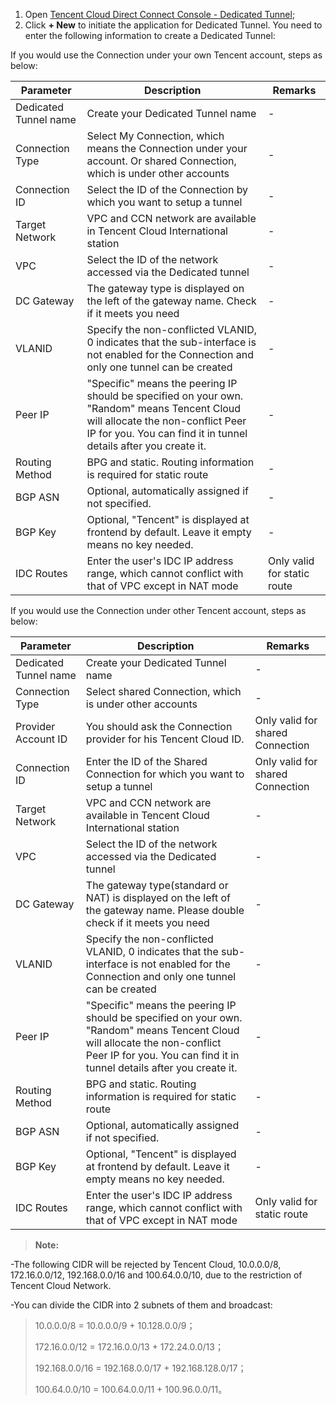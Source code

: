 1. Open [Tencent Cloud Direct Connect Console - Dedicated Tunnel](https://console.cloud.tencent.com/vpc/dcConn);
2. Click **+ New** to initiate the application for Dedicated Tunnel. You need to enter the following information to create a Dedicated Tunnel:

If you would use the Connection under your own Tencent account, steps as below:

| Parameter | Description | Remarks |
| --------- | ---------------- | -------- |
| Dedicated Tunnel name | Create your Dedicated Tunnel name | -|
| Connection Type | Select My Connection, which means the Connection under your account. Or shared Connection, which is under other accounts |- |
| Connection ID | Select the ID of the Connection by which you want to setup a tunnel | - |
| Target Network | VPC and CCN network are available in Tencent Cloud International station |- |
| VPC | Select the ID of the network accessed via the Dedicated tunnel |- |
| DC Gateway | The gateway type is displayed on the left of the gateway name. Check if it meets you need |-|
| VLANID  | Specify the non-conflicted VLANID, 0 indicates that the sub-interface is not enabled for the Connection and only one tunnel can be created |- |
| Peer IP | "Specific" means the peering IP should be specified on your own. "Random" means Tencent Cloud will allocate the non-conflict Peer IP for you. You can find it in tunnel details after you create it. |- |
| Routing Method | BPG and static. Routing information is required for static route |- |
| BGP ASN   | Optional, automatically assigned if not specified. |-|
| BGP Key | Optional, "Tencent" is displayed at frontend by default. Leave it empty means no key needed. |-|
| IDC Routes | Enter the user's IDC IP address range, which cannot conflict with that of VPC except in NAT mode | Only valid for static route |- |


If you would use the Connection under other Tencent account, steps as below:

| Parameter | Description | Remarks |
| --------- | ------------- | -------- |
| Dedicated Tunnel name | Create your Dedicated Tunnel name | - |
| Connection Type | Select shared Connection, which is under other accounts | - |
| Provider Account ID | You should ask the Connection provider for his Tencent Cloud ID. | Only valid for shared Connection |-|
| Connection ID | Enter the ID of the Shared Connection for which you want to setup a tunnel | Only valid for shared Connection |
| Target Network | VPC and CCN network are available in Tencent Cloud International station | -|
| VPC | Select the ID of the network accessed via the Dedicated tunnel | - |
| DC Gateway | The gateway type(standard or NAT) is displayed on the left of the gateway name. Please double check if it meets you need|- |
| VLANID | Specify the non-conflicted VLANID, 0 indicates that the sub-interface is not enabled for the Connection and only one tunnel can be created |- |
| Peer IP | "Specific" means the peering IP should be specified on your own. "Random" means Tencent Cloud will allocate the non-conflict Peer IP for you. You can find it in tunnel details after you create it. |- |
| Routing Method | BPG and static. Routing information is required for static route |- |
| BGP ASN   | Optional, automatically assigned if not specified. | -|
| BGP Key | Optional, "Tencent" is displayed at frontend by default. Leave it empty means no key needed. | - |
| IDC Routes | Enter the user's IDC IP address range, which cannot conflict with that of VPC except in NAT mode | Only valid for static route | - |

>**Note:**

-The following CIDR will be rejected by Tencent Cloud, 10.0.0.0/8, 172.16.0.0/12, 192.168.0.0/16 and 100.64.0.0/10, due to the restriction of Tencent Cloud Network.
>
-You can divide the CIDR into 2 subnets of them and broadcast:
>
>10.0.0.0/8 = 10.0.0.0/9 + 10.128.0.0/9；
>
>172.16.0.0/12 = 172.16.0.0/13 + 172.24.0.0/13；
>
>192.168.0.0/16 = 192.168.0.0/17 + 192.168.128.0/17；
>
>100.64.0.0/10 = 100.64.0.0/11 + 100.96.0.0/11。

